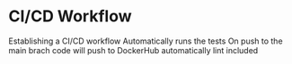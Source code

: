 # CI/CD Workflow

Establishing a CI/CD workflow
Automatically runs the tests 
On push to the main brach code will push to DockerHub automatically
lint included